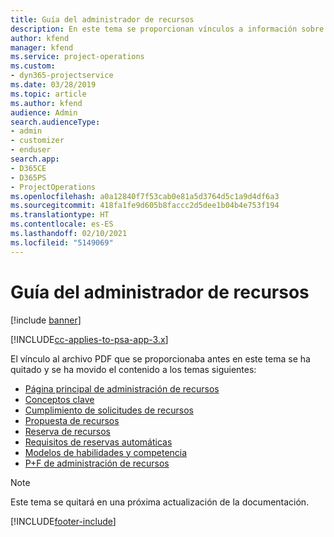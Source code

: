 ```yaml
---
title: Guía del administrador de recursos
description: En este tema se proporcionan vínculos a información sobre la administración de recursos en Project Service Automation.
author: kfend
manager: kfend
ms.service: project-operations
ms.custom:
- dyn365-projectservice
ms.date: 03/28/2019
ms.topic: article
ms.author: kfend
audience: Admin
search.audienceType:
- admin
- customizer
- enduser
search.app:
- D365CE
- D365PS
- ProjectOperations
ms.openlocfilehash: a0a12840f7f53cab0e81a5d3764d5c1a9d4df6a3
ms.sourcegitcommit: 418fa1fe9d605b8faccc2d5dee1b04b4e753f194
ms.translationtype: HT
ms.contentlocale: es-ES
ms.lasthandoff: 02/10/2021
ms.locfileid: "5149069"
---
```

# <a name="resource-management-guide"></a>Guía del administrador de recursos

[!include [banner](../../includes/psa-now-project-operations.md)]

[!INCLUDE[cc-applies-to-psa-app-3.x](../../includes/cc-applies-to-psa-app-3x.md)]

El vínculo al archivo PDF que se proporcionaba antes en este tema se ha quitado y se ha movido el contenido a los temas siguientes:

- [Página principal de administración de recursos](../resource-management-home-page.md)
- [Conceptos clave](../reports-key-concepts.md)
- [Cumplimiento de solicitudes de recursos](../resource-management-fulfill-requests.md)
- [Propuesta de recursos](../resource-management-propose-resources.md)
- [Reserva de recursos](../resource-management-book-resources-scheduleboard.md)
- [Requisitos de reservas automáticas](../resource-management-softbook-requirements.md)
- [Modelos de habilidades y competencia](../resource-management-skills-proficiency.md)
- [P+F de administración de recursos](../resource-management-faq.md)

> [!NOTE]
> Este tema se quitará en una próxima actualización de la documentación. 


[!INCLUDE[footer-include](../../includes/footer-banner.md)]